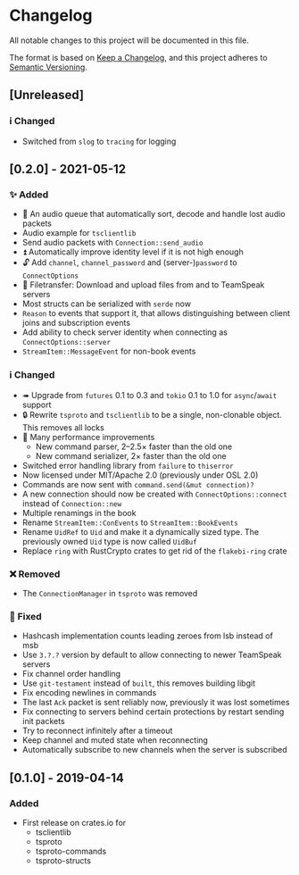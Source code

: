 # Changelog
All notable changes to this project will be documented in this file.

The format is based on [Keep a Changelog](https://keepachangelog.com/en/1.0.0/),
and this project adheres to [Semantic Versioning](https://semver.org/spec/v2.0.0.html).

## [Unreleased]
### ℹ Changed
- Switched from `slog` to `tracing` for logging

## [0.2.0] - 2021-05-12
### ✨ Added
- 🎵 An audio queue that automatically sort, decode and handle lost audio packets
- Audio example for `tsclientlib`
- Send audio packets with `Connection::send_audio`
- ⏫ Automatically improve identity level if it is not high enough
- 🔓 Add `channel`, `channel_password` and (server-)`password` to `ConnectOptions`
- 📂 Filetransfer: Download and upload files from and to TeamSpeak servers
- Most structs can be serialized with `serde` now
- `Reason` to events that support it, that allows distinguishing between client joins and subscription events
- Add ability to check server identity when connecting as `ConnectOptions::server`
- `StreamItem::MessageEvent` for non-book events

### ℹ Changed
- ➠ Upgrade from `futures` 0.1 to 0.3 and `tokio` 0.1 to 1.0 for `async`/`await` support
- 🔒 Rewrite `tsproto` and `tsclientlib` to be a single, non-clonable object. This removes all locks
- 🚀 Many performance improvements
	- New command parser, 2–2.5× faster than the old one
	- New command serializer, 2× faster than the old one
- Switched error handling library from `failure` to `thiserror`
- Now licensed under MIT/Apache 2.0 (previously under OSL 2.0)
- Commands are now sent with `command.send(&mut connection)?`
- A new connection should now be created with `ConnectOptions::connect` instead of `Connection::new`
- Multiple renamings in the book
- Rename `StreamItem::ConEvents` to `StreamItem::BookEvents`
- Rename `UidRef` to `Uid` and make it a dynamically sized type. The previously owned `Uid` type is now called `UidBuf`
- Replace `ring` with RustCrypto crates to get rid of the `flakebi-ring` crate

### ❌ Removed
- The `ConnectionManager` in `tsproto` was removed

### 🐛 Fixed
- Hashcash implementation counts leading zeroes from lsb instead of msb
- Use `3.?.?` version by default to allow connecting to newer TeamSpeak servers
- Fix channel order handling
- Use `git-testament` instead of `built`, this removes building libgit
- Fix encoding newlines in commands
- The last `Ack` packet is sent reliably now, previously it was lost sometimes
- Fix connecting to servers behind certain protections by restart sending init packets
- Try to reconnect infinitely after a timeout
- Keep channel and muted state when reconnecting
- Automatically subscribe to new channels when the server is subscribed

## [0.1.0] - 2019-04-14
### Added
- First release on crates.io for
	- tsclientlib
	- tsproto
	- tsproto-commands
	- tsproto-structs

